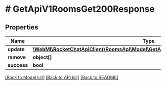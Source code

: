 # # GetApiV1RoomsGet200Response

## Properties

Name | Type | Description | Notes
------------ | ------------- | ------------- | -------------
**update** | [**\WebMI\RocketChatApiClient\RoomsApi\Model\GetApiV1RoomsGet200ResponseUpdateInner[]**](GetApiV1RoomsGet200ResponseUpdateInner.md) |  | [optional]
**remove** | **object[]** |  | [optional]
**success** | **bool** |  | [optional]

[[Back to Model list]](../../README.md#models) [[Back to API list]](../../README.md#endpoints) [[Back to README]](../../README.md)
